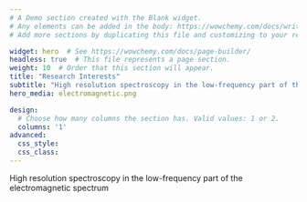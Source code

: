 ```yaml
---
# A Demo section created with the Blank widget.
# Any elements can be added in the body: https://wowchemy.com/docs/writing-markdown-latex/
# Add more sections by duplicating this file and customizing to your requirements.

widget: hero  # See https://wowchemy.com/docs/page-builder/
headless: true  # This file represents a page section.
weight: 10  # Order that this section will appear.
title: "Research Interests"
subtitle: "High resolution spectroscopy in the low-frequency part of the electromagnetic spectrum"
hero_media: electromagnetic.png

design:
  # Choose how many columns the section has. Valid values: 1 or 2.
  columns: '1'
advanced:
  css_style:
  css_class:
---
```

High resolution spectroscopy in the low-frequency part of the electromagnetic spectrum
